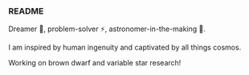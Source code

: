 ### README
Dreamer 🤔, problem-solver ⚡, astronomer-in-the-making 🔭. 

I am inspired by human ingenuity and captivated by all things cosmos. 

Working on brown dwarf and variable star research!

<!--
**cosmicoder/cosmicoder** is a ✨ _special_ ✨ repository because its `README.md` (this file) appears on your GitHub profile.

Here are some ideas to get you started:

- 🔭 I’m currently working on ...
- 🌱 I’m currently learning ...
- 👯 I’m looking to collaborate on ...
- 🤔 I’m looking for help with ...
- 💬 Ask me about ...
- 📫 How to reach me: ...
- 😄 Pronouns: ...
- ⚡ Fun fact: ...
-->

